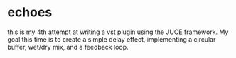 # echoes
this is my 4th attempt at writing a vst plugin using the JUCE framework. My goal
this time is to create a simple delay effect, implementing a circular buffer, 
wet/dry mix, and a feedback loop.